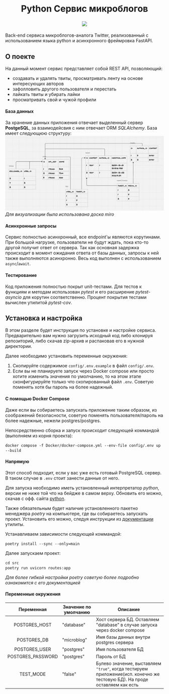 <h1 align="center">Python Сервис микроблогов</h1>

<h3 align="center">
    <img src="https://img.shields.io/badge/python-3.12-blue">
</h3>

Back-end сервиса микроблогов-аналога Twitter, реализованный с использованием языка python и асинхронного фреймровка FastAPI.

## О поекте
На данный момент сервис представляет собой REST API, позволяющий:
 * создавать и удалять твиты, просматривать ленту на основе интересующих авторов
 * зафолловить другого пользователя и перестать
 * лайкать твиты и убирать лайки
 * просматривать свой и чужой профили

#### База данных
За хранение данных приложения отвечает выделенный сервер **PostgeSQL**, за взаимодейсвия с ним отвечает ORM *SQLAlchemy*. База имеет следующюю структуру:
![](./public/structure.png)
*Для визуализации была использована доска  miro*

#### Асинхронные запросы
Сервис полностью асинхронный, все endpoint'ы являются корутинами. При большой нагрузке, пользователи не будут ждать, пока кто-то другой получит ответ от сервера. Так как основная задержка происходит в момент ожидания ответа от базы данных, запросы к ней также выполняются асинхронно. Весь код выполнен с использованием `async`/`await`.

#### Тестирование
Код приложения полностью покрыт unit-тестами. Для тестов к функциям и методам использован *pytest* и его расширение *pytest-asyncio* для корутин соответственно. Процент покрытия тестами вычислен утилитой *pytest-cov*.


## Установка и настройка
В этом разделе будет инструкция по установке и настройке сервиса. Предварительно вам нужно загрузить исходный код либо клонируя репозиторий, либо скачав zip-архив и распаковав его в нужной директории.

Далее необходимо установить переменные окружения:
1. Скопируйте содержимое `config/.env.example` в файл `config/.env`.
2. Если вы не планируете запуск через Docker compose или просто хотите изменить значения по умолчанию, то на этом этапе сконфигурируйте только что скопированный файл `.env`. Советую поменять хотя бы пароль на более надежный.

#### С помощью Docker Compose
Даже если вы собираетесь запускать приложение таким образом, из соображений безопасности, советую поменять пользователя/пароль на более надежные, нежели postgres/postgres.

Непосредственно сборка и запуск происходит следующей коммандой (выполняем из корня проекта):
```
docker compose -f Docker/docker-compose.yml --env-file config/.env up --build
```

#### Напрямую
Этот способ подходит, если у вас уже есть готовый PostgreSQL сервер. В таком случае в `.env` стоит занести данные от него.

Для запуска необходимо иметь установленный интерпретатор *python*, версии не ниже той что на бейдже в самом верху. Обновить его можно, скачав с офф. сайта [python](https://www.python.org/).

Также обязательным будет наличие установленного пакетно менеджера *poetry* на компьютере, где вы собираетесь запускать проект. Установить его можно, следуя инструкции из [документации](https://python-poetry.org/docs/) утилиты.

Устанавливаем зависимости следующей коммандой:
```
poetry install --sync --only=main
```
Далее запускаем проект:
```
cd src
poetry run uvicorn routes:app
```
*Для более гибкой настройки poetry советую более подробно ознакомится с его документацией*

#### Переменные окружения
|Переменная|Значение по умолчанию|Описание|
|:-:|-|-|
|POSTGRES_HOST|"database"|Хост сервера БД. Оставляем "database" в случае запуска через docker compose|
|POSTGRES_DB|"microblog"|Имя базы данных внутри postgres сервера|
|POSTGRES_USER|"postgres"|Имя пользователя БД|
|POSTGRES_PASSWORD|"postgres"|Пароль от БД|
|TEST_MODE|"false"|Булево значение, выставляем `"true"`, когда тестируем приложение(исп. конечно же тестовую БД). На проде оставляем как есть|
